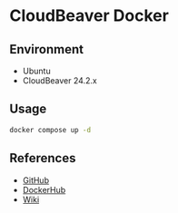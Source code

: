 # CloudBeaver Docker

## Environment
* Ubuntu
* CloudBeaver 24.2.x

## Usage
```bash
docker compose up -d
```

## References
* [GitHub](https://github.com/dbeaver/cloudbeaver)
* [DockerHub](https://hub.docker.com/r/dbeaver/cloudbeaver)
* [Wiki](https://github.com/dbeaver/cloudbeaver/wiki)
